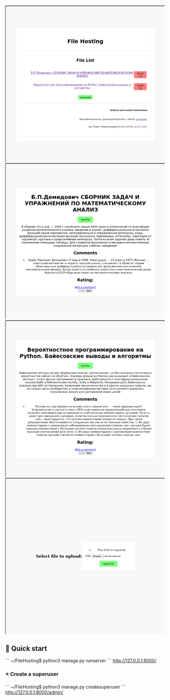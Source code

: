 
![File-List](https://github.com/quasimuzzle/FileHosting/blob/main/1.png)
![File-Detail-2](https://github.com/quasimuzzle/FileHosting/blob/main/2.png)
![File-Detail-3](https://github.com/quasimuzzle/FileHosting/blob/main/3.png)
![File-Detail-4](https://github.com/quasimuzzle/FileHosting/blob/main/4.png)


## 🚀 Quick start
\```
~/FileHosting$ python3 manage.py runserver
\```
http://127.0.0.1:8000/

### ⭐ Create a superuser 
\```
~/FileHosting$ python3 manage.py createsuperuser
\```
http://127.0.0.1:8000/admin/
